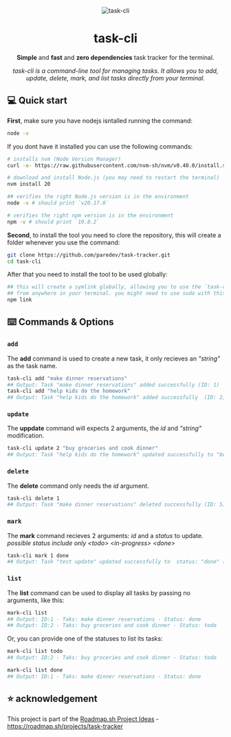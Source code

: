<div align="center">

![task-cli](https://i.imgur.com/wTKSymh.png)

# task-cli

**Simple** and **fast** and **zero dependencies** task tracker for the terminal.

*task-cli is a command-line tool for managing tasks. It allows you to add, update, delete, mark, and list tasks directly from your terminal.*

</div>


## 💻 Quick start 

**First**, make sure you have nodejs isntalled running the command:

```bash
node -v 
```

If you dont have it installed you can use the following commands:

```bash
# installs nvm (Node Version Manager)
curl -o- https://raw.githubusercontent.com/nvm-sh/nvm/v0.40.0/install.sh | bash
```

```bash
# download and install Node.js (you may need to restart the terminal)
nvm install 20
```

```bash
## verifies the right Node.js version is in the environment
node -v # should print `v20.17.0`
```

```bash
# verifies the right npm version is in the environment
npm -v # should print `10.8.2`
```

**Second**, to install the tool you need to clore the repository, this will create a folder whenever you use the command: 

```bash
git clone https://github.com/paredev/task-tracker.git
cd task-cli
```

After that you need to install the tool to be used globally: 

```bash
## this will create a symlink globally, allowing you to use the `task-cli` command 
## from anywhere in your terminal. you might need to use sudo with this command.
npm link
```

## ⌨️ Commands & Options

### ` add `

The **add** command is used to create a new task, it only recieves an *"string"* as the task name.

```bash
task-cli add "make dinner reservations"
## Output: Task "make dinner reservations" added successfully (ID: 1)
task-cli add "help kids do the homework"
## Output: Task "help kids do the homework" added successfully  (ID: 2)
```

### ` update `

The **uppdate** command will expects 2 arguments, the *id* and *"string"* modification.

```bash
task-cli update 2 "buy groceries and cook dinner"
## Output: Task "help kids do the homework" updated successfully to "buy groceries and cook dinner" (ID: 2)

```

### ` delete `

The **delete** command only needs the *id* argument.

```bash
task-cli delete 1
## Output: Task "make dinner reservations" deleted successfully (ID: 5)
```

### ` mark `

The **mark** command recieves 2 arguments: *id* and a *status* to update.
*possible status include only \<todo\> \<in-progress\> \<done\>*

```bash
task-cli mark 1 done
## Output: Task "test update" updated successfully to  status: "done" (ID: 1)
```

### ` list `

The **list** command can be used to display all tasks by passing no arguments, like this: 

```bash
mark-cli list
## Output: ID:1 - Taks: make dinner reservations - Status: done
## Output: ID:2 - Taks: buy groceries and cook dinner - Status: todo
```

Or, you can provide one of the statuses to list its tasks: 

```bash 
mark-cli list todo
## Output: ID:2 - Taks: buy groceries and cook dinner - Status: todo

mark-cli list done
## Output: ID:1 - Taks: make dinner reservations - Status: done
```

## ⭐️ acknowledgement

This project is part of the [Roadmap.sh Project Ideas](https://roadmap.sh/projects) - <https://roadmap.sh/projects/task-tracker>